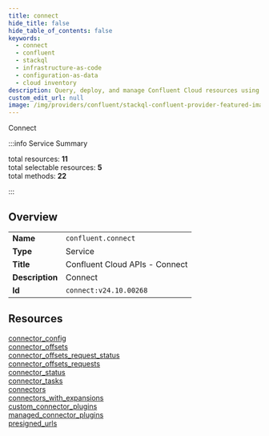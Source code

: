 ```yaml
---
title: connect
hide_title: false
hide_table_of_contents: false
keywords:
  - connect
  - confluent
  - stackql
  - infrastructure-as-code
  - configuration-as-data
  - cloud inventory
description: Query, deploy, and manage Confluent Cloud resources using SQL.
custom_edit_url: null
image: /img/providers/confluent/stackql-confluent-provider-featured-image.png
---
```


Connect  
    
:::info Service Summary

<div class="row">
<div class="providerDocColumn">
<span>total resources:&nbsp;<b>11</b></span><br />
<span>total selectable resources:&nbsp;<b>5</b></span><br />
<span>total methods:&nbsp;<b>22</b></span><br />
</div>
</div>

:::

## Overview
<table><tbody>
<tr><td><b>Name</b></td><td><code>confluent.connect</code></td></tr>
<tr><td><b>Type</b></td><td>Service</td></tr>
<tr><td><b>Title</b></td><td>Confluent Cloud APIs - Connect</td></tr>
<tr><td><b>Description</b></td><td>Connect</td></tr>
<tr><td><b>Id</b></td><td><code>connect:v24.10.00268</code></td></tr>
</tbody></table>

## Resources
<div class="row">
<div class="providerDocColumn">
<a href="/providers/confluent/connect/connector_config/">connector_config</a><br />
<a href="/providers/confluent/connect/connector_offsets/">connector_offsets</a><br />
<a href="/providers/confluent/connect/connector_offsets_request_status/">connector_offsets_request_status</a><br />
<a href="/providers/confluent/connect/connector_offsets_requests/">connector_offsets_requests</a><br />
<a href="/providers/confluent/connect/connector_status/">connector_status</a><br />
<a href="/providers/confluent/connect/connector_tasks/">connector_tasks</a><br />
</div>
<div class="providerDocColumn">
<a href="/providers/confluent/connect/connectors/">connectors</a><br />
<a href="/providers/confluent/connect/connectors_with_expansions/">connectors_with_expansions</a><br />
<a href="/providers/confluent/connect/custom_connector_plugins/">custom_connector_plugins</a><br />
<a href="/providers/confluent/connect/managed_connector_plugins/">managed_connector_plugins</a><br />
<a href="/providers/confluent/connect/presigned_urls/">presigned_urls</a><br />
</div>
</div>
